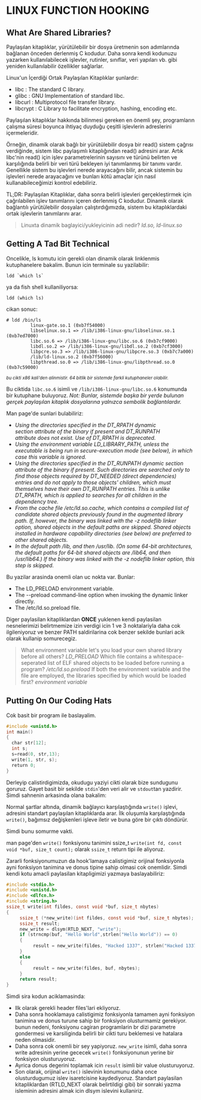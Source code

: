 # LINUX FUNCTION HOOKING

## What Are Shared Libraries?

Paylaşılan kitaplıklar, yürütülebilir bir dosya üretmenin son adımlarında bağlanan önceden derlenmiş C kodudur.  Daha sonra kendi kodunuzu yazarken kullanılabilecek işlevler, rutinler, sınıflar, veri yapıları vb. gibi yeniden kullanılabilir özellikler sağlarlar.


Linux'un İçerdiği Ortak Paylaşılan Kitaplıklar şunlardır:

- libc : The standard C library.
- glibc : GNU Implementation of standard libc.
- libcurl : Multiprotocol file transfer library.
- libcrypt : C Library to facilitate encryption, hashing, encoding etc.

Paylaşılan kitaplıklar hakkında bilinmesi gereken en önemli şey, programların çalışma süresi boyunca ihtiyaç duyduğu çeşitli işlevlerin adreslerini içermeleridir.


Örneğin, dinamik olarak bağlı bir yürütülebilir dosya bir read() sistem çağrısı verdiğinde, sistem libc paylaşımlı kitaplığından read() adresini arar. Artık libc'nin read() için işlev parametrelerinin sayısını ve türünü belirten ve karşılığında belirli bir veri türü bekleyen iyi tanımlanmış bir tanımı vardır. Genellikle sistem bu işlevleri nerede arayacağını bilir, ancak sistemin bu işlevleri nerede arayacağını ve bunları kötü amaçlar için nasıl kullanabileceğimizi kontrol edebiliriz.


TL;DR: Paylaşılan Kitaplıklar, daha sonra belirli işlevleri gerçekleştirmek için çağrılabilen işlev tanımlarını içeren derlenmiş C kodudur.  Dinamik olarak bağlantılı yürütülebilir dosyaları çalıştırdığımızda, sistem bu kitaplıklardaki ortak işlevlerin tanımlarını arar.

> Linuxta dinamik baglayici/yukleyicinin adi nedir? *ld.so, ld-linux.so*



## Getting A Tad Bit Technical 

Oncelikle, ls komutu icin gerekli olan dinamik olarak linklenmis kutuphanelere bakalim. Bunun icin terminale su yazilabilir:

```
ldd `which ls`
```

ya da fish shell kullaniliyorsa:

``` 
ldd (which ls)
```

cikan sonuc:

```
# ldd /bin/ls        
         linux-gate.so.1 (0xb7f54000)        
         libselinux.so.1 => /lib/i386-linux-gnu/libselinux.so.1 (0xb7ed7000)        
         libc.so.6 => /lib/i386-linux-gnu/libc.so.6 (0xb7cf9000)         
         libdl.so.2 => /lib/i386-linux-gnu/libdl.so.2 (0xb7cf3000)
         libpcre.so.3 => /lib/i386-linux-gnu/libpcre.so.3 (0xb7c7a000)
         /lib/ld-linux.so.2 (0xb7f56000)
         libpthread.so.0 => /lib/i386-linux-gnu/libpthread.so.0 (0xb7c59000)

```

<sub> *bu cikti x86 kali'den alinmistir. 64 bitlik bir sistemde farkli kutuphaneler olabilir.* </sub>

Bu ciktida `libc.so.6` isimli ve `/lib/i386-linux-gnu/libc.so.6` konumunda bir kutuphane buluyoruz.
*Not: Bunlar, sistemde başka bir yerde bulunan gerçek paylaşılan kitaplık dosyalarına yalnızca sembolik bağlantılardır.*


Man page'de sunlari bulabiliriz:

- *Using the directories specified in the DT_RPATH dynamic section attribute of the binary if  present  and  DT_RUNPATH  attribute does not exist.  Use of DT_RPATH is deprecated.*
- *Using the environment variable LD_LIBRARY_PATH, unless the executable is being run in secure-execution mode (see  below),  in which case this variable is ignored.*
- *Using  the directories specified in the DT_RUNPATH dynamic section attribute of the binary if present.  Such directories  are searched  only to find those objects required by DT_NEEDED (direct dependencies) entries and do not apply to  those  objects' children,  which  must themselves have their own DT_RUNPATH entries.  This is unlike DT_RPATH, which is applied  to  searches  for all children in the dependency tree.*
- *From the cache file /etc/ld.so.cache, which contains a compiled list of candidate shared objects previously found in  the  augmented  library  path.  If, however, the binary was linked with the -z nodeflib linker option, shared objects in the default paths are skipped.  Shared objects installed in hardware capability directories (see below) are preferred to other  shared objects.*
- *In  the  default path /lib, and then /usr/lib.  (On some 64-bit   architectures, the default paths for 64-bit shared objects  are /lib64,  and  then  /usr/lib64.)  If the binary was linked with the -z nodeflib linker option, this step is skipped.*

Bu yazilar arasinda onemli olan uc nokta var. Bunlar:

- The LD_PRELOAD environment variable.
- The --preload command-line option when invoking the dynamic linker directly.
- The /etc/ld.so.preload file.

Diger paylasilan kitapliklardan **ONCE** yuklenen kendi paylasilan nesnelerimizi belirtmemize izin verdigi icin 1 ve 3 noktalariyla daha cok ilgileniyoruz ve benzer PATH saldirilarina cok benzer sekilde bunlari acik olarak kullanip somurecegiz.

>  What environment variable let's you load your own shared library before all others? *LD_PRELOAD*
>  Which file contains a whitespace-seperated list of ELF shared objects to be loaded before running a program? */etc/ld.so.preload*
> If both the environment variable and the file are employed, the libraries specified by which would be loaded first? *environment variable*



## Putting On Our Coding Hats

Cok basit bir program ile baslayalim.

```c
#include <unistd.h>
int main()
{
  char str[12];
  int s;
  s=read(0, str,13);      
  write(1, str, s);                          
  return 0;
}
```

Derleyip calistirdigimizda, okudugu yaziyi cikti olarak bize sundugunu goruruz. Gayet basit bir sekilde `stdin`'den veri alir ve `stdout`tan yazdirir. Simdi sahnenin arkasinda olana bakalim:

Normal şartlar altında, dinamik bağlayıcı karşılaştığında `write()` işlevi, adresini standart paylaşılan kitaplıklarda arar. İlk oluşumla karşılaştığında `write()`, bağımsız değişkenleri işleve iletir ve buna göre bir çıktı döndürür. 

Simdi bunu somurme vakti.

man page'den `write()` fonksiyonu tanimini ssize_t `write(int fd, const void *buf, size_t count);` olarak `ssize_t` return tipi ile aliyoruz. 

Zararli fonksiyonumuzun da hook'lamaya calistigimiz orijinal fonksiyonla ayni fonksiyon tanimina ve donus tipine sahip olmasi cok onemlidir. Simdi kendi kotu amacli paylasilan kitapligimizi yazmaya baslayabiliriz:

```c
#include <stdio.h>
#include <unistd.h>
#include <dlfcn.h>
#include <string.h>
ssize_t write(int fildes, const void *buf, size_t nbytes)
{
     ssize_t (*new_write)(int fildes, const void *buf, size_t nbytes); 
     ssize_t result;
     new_write = dlsym(RTLD_NEXT, "write");
     if (strncmp(buf, "Hello World",strlen("Hello World")) == 0)
     {
          result = new_write(fildes, "Hacked 1337", strlen("Hacked 1337"));
     }
     else
     {
          result = new_write(fildes, buf, nbytes);
     }
     return result;
}
```

Simdi sira kodun aciklamasinda:

- Ilk olarak gerekli header files'lari ekliyoruz. 
- Daha sonra hooklamaya calistigimiz fonksiyonla tamamen ayni fonksiyon tanimina ve donus turune sahip bir fonksiyon olusturmamiz gerekiyor. bunun nedeni, fonksiyonu cagiran programlarin br dizi parametre gondermesi ve karsiliginda belirli bir cikti turu beklemesi ve hatalara neden olmasidir.
- Daha sonra cok onemli bir sey yapiyoruz. `new_write` isimli, daha sonra write adresinin yerine gececek `write()` fonksiyonunun yerine bir fonksiyon olusturuyoruz.
- Ayrica donus degerini toplamak icin `result` isimli bir value olusturuyoruz. 
- Son olarak, orijinal `write()` islevinin konumunu daha once olusturdugumuz islev isaretcisine kaydediyoruz. Standart paylasilan kitapliklardan (RTLD_NEXT olarak belirtildigi gibi) bir sonraki yazma isleminin adresini almak icin dlsym islevini kullaniriz. 





























